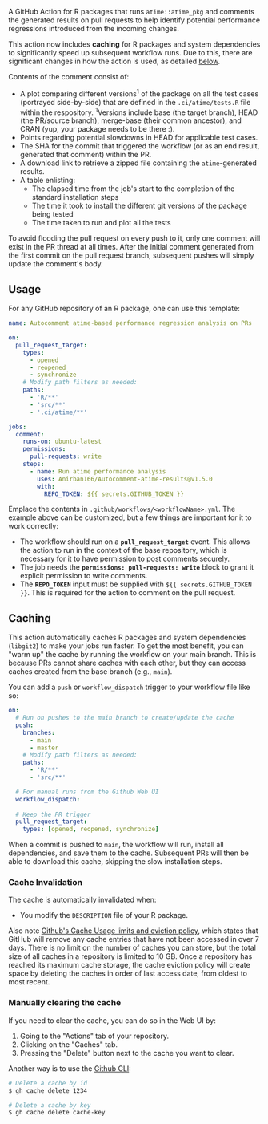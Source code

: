 A GitHub Action for R packages that runs `atime::atime_pkg` and comments the generated results on pull requests to help identify potential performance regressions introduced from the incoming changes.

This action now includes **caching** for R packages and system dependencies to significantly speed up subsequent workflow runs. Due to this, there are significant changes in how the action is used, as detailed [below](#caching).

Contents of the comment consist of:
- A plot comparing different versions<sup>1</sup> of the package on all the test cases (portrayed side-by-side) that are defined in the `.ci/atime/tests.R` file within the respository. <sup>1</sup>Versions include base (the target branch), HEAD (the PR/source branch), merge-base (their common ancestor), and CRAN (yup, your package needs to be there :).
- Points regarding potential slowdowns in HEAD for applicable test cases.
- The SHA for the commit that triggered the workflow (or as an end result, generated that comment) within the PR.
- A download link to retrieve a zipped file containing the `atime`-generated results.
- A table enlisting:
  - The elapsed time from the job's start to the completion of the standard installation steps
  - The time it took to install the different git versions of the package being tested
  - The time taken to run and plot all the tests

To avoid flooding the pull request on every push to it, only one comment will exist in the PR thread at all times. After the initial comment generated from the first commit on the pull request branch, subsequent pushes will simply update the comment's body.

## Usage

For any GitHub repository of an R package, one can use this template:
```yml
name: Autocomment atime-based performance regression analysis on PRs

on:
  pull_request_target:
    types:
      - opened
      - reopened
      - synchronize
    # Modify path filters as needed:
    paths:
      - 'R/**'
      - 'src/**'
      - '.ci/atime/**'

jobs:
  comment:
    runs-on: ubuntu-latest
    permissions:
      pull-requests: write
    steps:
      - name: Run atime performance analysis
        uses: Anirban166/Autocomment-atime-results@v1.5.0
        with:
          REPO_TOKEN: ${{ secrets.GITHUB_TOKEN }}
```
Emplace the contents in `.github/workflows/<workflowName>.yml`. The example above can be customized, but a few things are important for it to work correctly:
- The workflow should run on a **`pull_request_target`** event. This allows the action to run in the context of the base repository, which is necessary for it to have permission to post comments securely.
- The job needs the **`permissions: pull-requests: write`** block to grant it explicit permission to write comments.
- The **`REPO_TOKEN`** input must be supplied with `${{ secrets.GITHUB_TOKEN }}`. This is required for the action to comment on the pull request.

## Caching

This action automatically caches R packages and system dependencies (`libgit2`) to make your jobs run faster. To get the most benefit, you can "warm up" the cache by running the workflow on your main branch. This is because PRs cannot share caches with each other, but they can access caches created from the base branch (e.g., `main`).

You can add a `push` or `workflow_dispatch` trigger to your workflow file like so:
```yml
on:
  # Run on pushes to the main branch to create/update the cache
  push:
    branches:
      - main
      - master
    # Modify path filters as needed:
    paths:
      - 'R/**'
      - 'src/**'

  # For manual runs from the Github Web UI
  workflow_dispatch:
  
  # Keep the PR trigger
  pull_request_target:
    types: [opened, reopened, synchronize]
```
When a commit is pushed to `main`, the workflow will run, install all dependencies, and save them to the cache. Subsequent PRs will then be able to download this cache, skipping the slow installation steps.

### Cache Invalidation

The cache is automatically invalidated when:

- You modify the `DESCRIPTION` file of your R package.

Also note [Github's Cache Usage limits and eviction policy](https://docs.github.com/en/actions/reference/dependency-caching-reference#usage-limits-and-eviction-policy), which states that GitHub will remove any cache entries that have not been accessed in over 7 days. There is no limit on the number of caches you can store, but the total size of all caches in a repository is limited to 10 GB. Once a repository has reached its maximum cache storage, the cache eviction policy will create space by deleting the caches in order of last access date, from oldest to most recent.

### Manually clearing the cache

If you need to clear the cache, you can do so in the Web UI by:

1. Going to the "Actions" tab of your repository.
2. Clicking on the "Caches" tab.
3. Pressing the "Delete" button next to the cache you want to clear.

Another way is to use the [Github CLI](https://cli.github.com/manual/gh_cache_delete):

```bash
# Delete a cache by id
$ gh cache delete 1234

# Delete a cache by key
$ gh cache delete cache-key
```
